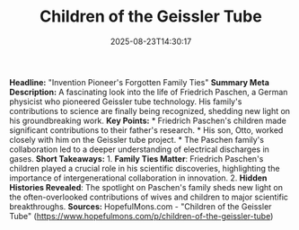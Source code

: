 ﻿---
title: "Children of the Geissler Tube"
date: "2025-08-23T14:30:17"
category: "Markets"
summary: ""
slug: "children of the geissler tube"
source_urls:
  - "https://www.hopefulmons.com/p/children-of-the-geissler-tube"
seo:
  title: "Children of the Geissler Tube | Hash n Hedge"
  description: ""
  keywords: ["news", "markets", "brief"]
---
**Headline:** "Invention Pioneer's Forgotten Family Ties"  **Summary Meta Description:** A fascinating look into the life of Friedrich Paschen, a German physicist who pioneered Geissler tube technology. His family's contributions to science are finally being recognized, shedding new light on his groundbreaking work.  **Key Points:**  * Friedrich Paschen's children made significant contributions to their father's research. * His son, Otto, worked closely with him on the Geissler tube project. * The Paschen family's collaboration led to a deeper understanding of electrical discharges in gases.  **Short Takeaways:**  1. **Family Ties Matter**: Friedrich Paschen's children played a crucial role in his scientific discoveries, highlighting the importance of intergenerational collaboration in innovation. 2. **Hidden Histories Revealed**: The spotlight on Paschen's family sheds new light on the often-overlooked contributions of wives and children to major scientific breakthroughs.  **Sources:** HopefulMons.com - "Children of the Geissler Tube" (https://www.hopefulmons.com/p/children-of-the-geissler-tube) 
